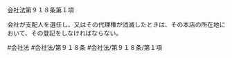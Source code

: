 会社法第９１８条第１項

会社が支配人を選任し、又はその代理権が消滅したときは、その本店の所在地において、その登記をしなければならない。

#会社法
#会社法/第９１８条
#会社法/第９１８条/第１項
